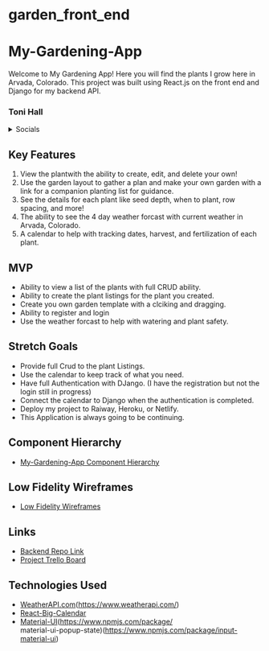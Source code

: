 # garden_front_end



# My-Gardening-App
Welcome to My Gardening App! Here you will find the plants I grow here in Arvada, Colorado. 
This project was built using React.js on the front end and Django for my backend API. 



### Toni Hall

<details>
    <summary>Socials</summary>

- [Github](https://github.com/windtronic)
- [LinkedIn](linkedin.com/in/toni-hall)

</details>




## Key Features
1. View the plantwith the ability to create, edit, and delete your own!
2. Use the garden layout to gather a plan and make your own garden with a link for a companion planting list
   for guidance.
3. See the details for each plant like seed depth, when to plant, row spacing, and more!
4. The ability to see the 4 day weather forcast with current weather in Arvada, Colorado.
5. A calendar to help with tracking dates, harvest, and fertilization of each plant. 

## MVP
- Ability to view a list of the plants with full CRUD ability. 
- Ability to create the plant listings for the plant you created. 
- Create you own garden template with a clciking and dragging.
- Ability to register and login
- Use the weather forcast to help with watering and plant safety. 

## Stretch Goals
- Provide full Crud to the plant Listings. 
- Use the calendar to keep track of what you need.
- Have full Authentication with DJango. (I have the registration but not the login still in progress)
- Connect the calendar to Django when the authentication is completed. 
- Deploy my project to Raiway, Heroku, or Netlify.
- This Application is always going to be continuing.  

## Component Hierarchy
- [My-Gardening-App Component Hierarchy](https://www.figma.com/file/YRmpb53yGra0cHXjWkbypF/My-Gardening-App?node-id=0-1&t=8Mz9a5tQUbLcBphf-0)

## Low Fidelity Wireframes
- [Low Fidelity Wireframes](https://www.figma.com/file/Z86UcOm80gZRV794U0kizI/Welcome-to-My-Gardening-App?node-id=0-1&t=E8Kw5YCZiQufKicv-0)

## Links
- [Backend Repo Link](https://github.com/windtronic/garden_back_end)
- [Project Trello Board](https://trello.com/b/yO06kmOz/my-gardening-app)


## Technologies Used
- [WeatherAPI.com](https://rapidapi.com/weatherapi/api/weatherapi-com/)(https://www.weatherapi.com/)
- [React-Big-Calendar](https://www.npmjs.com/package//react-big-calendar)
- [Material-UI](https://mui.com/material-ui/getting-started/overview/)(https://www.npmjs.com/package/       
material-ui-popup-state)(https://www.npmjs.com/package/input-material-ui)


